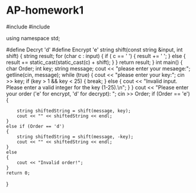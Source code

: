 # AP-homework1
#include <iostream>
#include <string>

using namespace std;

#define Decryt 'd'
#define Encrypt 'e'
string shift(const string &input, int shift)
{
    string result;
    for (char c : input)
    {
        if ( c == ' ')
        {
            result += ' ';
        }
        else
        {
            result += static_cast<char>(static_cast<int>(c) + shift);
        }
    }
    return result;
}
int main()
{
    char Order;
    int key;
    string message;
    cout << "please enter your mesaege:";
    getline(cin, message);
    while (true)
    {
        cout << "please enter your key:";
        cin >> key;
        if (key > 1 && key < 25)
        {
            break;
        }
        else
        {
            cout << "Invalid input. Please enter a valid integer for the key (1-25).\n";
        }
    }
    cout << "Please enter your order ('e' for encrypt, 'd' for decrypt): ";
    cin >> Order;
    if (Order == 'e')
    {

        string shiftedString = shift(message, key);
        cout << "" << shiftedString << endl;
    }
    else if (Order == 'd')
    {
        string shiftedString = shift(message, -key);
        cout << "" << shiftedString << endl;
    }
    else
    {
        cout << "Invalid order!";
    }
    return 0;
}
